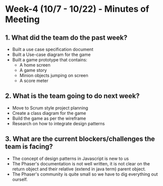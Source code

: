 # Week-4 (10/7 - 10/22) - Minutes of Meeting

## 1.  What did the team do the past week?
* Built a use case specification document
* Built a Use-case diagram for the game 
* Built a game prototype that contains:
	* A home screen
	* A game story
	* Minion objects jumping on screen
	* A score meter  

## 2.  What is the team going to do next week?
* Move to Scrum style project planning
* Create a class diagram for the game
* Build the game as per the wireframe
* Research on how to integrate design patterns 

## 3.  What are the current blockers/challenges the team is facing?
* The concept of design patterns in Javascript is new to us
* The Phaser's documentation is not well written, it is not clear on the return object and their relative (extend in java term) parent object.  
* The Phaser's community is quite small so we have to dig everything out ourself.  
